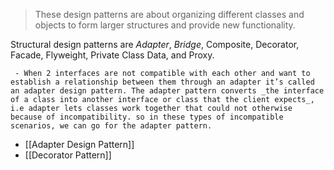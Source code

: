 > These design patterns are about organizing different classes and objects to form larger structures and provide new functionality.

Structural design patterns are *Adapter*, *Bridge*, Composite, Decorator, Facade, Flyweight, Private Class Data, and Proxy.

	 - When 2 interfaces are not compatible with each other and want to establish a relationship between them through an adapter it’s called an adapter design pattern. The adapter pattern converts _the interface of a class into another interface or class that the client expects_, i.e adapter lets classes work together that could not otherwise because of incompatibility. so in these types of incompatible scenarios, we can go for the adapter pattern.

- [[Adapter Design Pattern]]
- [[Decorator Pattern]]